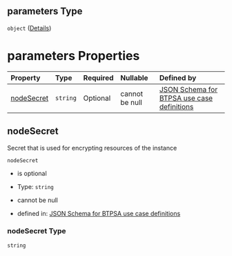 ## parameters Type

`object` ([Details](btpsa-usecase-properties-services-items-allof-1-then-allof-91-then-allof-2-then-properties-parameters.md))

# parameters Properties

| Property                  | Type     | Required | Nullable       | Defined by                                                                                                                                                                                                                                                                                              |
| :------------------------ | :------- | :------- | :------------- | :------------------------------------------------------------------------------------------------------------------------------------------------------------------------------------------------------------------------------------------------------------------------------------------------------ |
| [nodeSecret](#nodesecret) | `string` | Optional | cannot be null | [JSON Schema for BTPSA use case definitions](btpsa-usecase-properties-services-items-allof-1-then-allof-91-then-allof-2-then-properties-parameters-properties-nodesecret.md "undefined#/properties/services/items/allOf/1/then/allOf/91/then/allOf/2/then/properties/parameters/properties/nodeSecret") |

## nodeSecret

Secret that is used for encrypting resources of the instance

`nodeSecret`

*   is optional

*   Type: `string`

*   cannot be null

*   defined in: [JSON Schema for BTPSA use case definitions](btpsa-usecase-properties-services-items-allof-1-then-allof-91-then-allof-2-then-properties-parameters-properties-nodesecret.md "undefined#/properties/services/items/allOf/1/then/allOf/91/then/allOf/2/then/properties/parameters/properties/nodeSecret")

### nodeSecret Type

`string`
